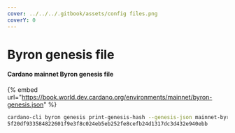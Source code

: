 ```yaml
---
cover: ../../../.gitbook/assets/config files.png
coverY: 0
---
```


# Byron genesis file

#### Cardano mainnet Byron genesis file

{% embed url="https://book.world.dev.cardano.org/environments/mainnet/byron-genesis.json" %}

```bash
cardano-cli byron genesis print-genesis-hash --genesis-json mainnet-byron-genesis.json
5f20df933584822601f9e3f8c024eb5eb252fe8cefb24d1317dc3d432e940ebb
```
